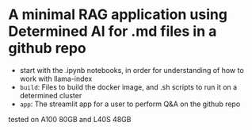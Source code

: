 # A minimal RAG application using Determined AI for .md files in a github repo

- start with the .ipynb notebooks, in order for understanding of how to work with llama-index
- `build`: Files to build the docker image, and .sh scripts to run it on a determined cluster
- `app`: The streamlit app for a user to perform Q&A on the github repo

tested on A100 80GB and L40S 48GB

